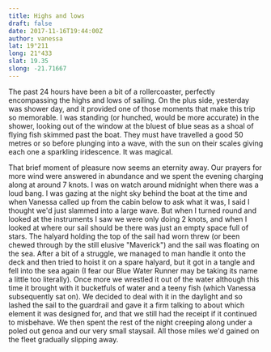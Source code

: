 ```yaml
---
title: Highs and lows
draft: false
date: 2017-11-16T19:44:00Z
author: vanessa
lat: 19°211
long: 21°433
slat: 19.35
slong: -21.71667
---
```

The past 24 hours have been a bit of a rollercoaster, perfectly
encompassing the highs and lows of sailing. On the plus side, yesterday
was shower day, and it provided one of those moments that make this trip so
memorable. I was standing (or hunched, would be more
accurate) in the shower, looking out of the window at the bluest of blue
seas as a shoal of flying fish skimmed past the boat. They must
have travelled a good 50 metres or so before plunging into a wave, with the
sun on their scales giving each one a sparkling iridescence.
It was magical.

That brief moment of pleasure now seems an eternity away. Our prayers for
more wind were answered in abundance and we spent the
evening charging along at around 7 knots. I was on watch around midnight
when there was a loud bang. I was gazing at the night sky
behind the boat at the time and when Vanessa called up from the cabin below
to ask what it was, I said I thought we'd just slammed into
a large wave. But when I turned round and looked at the instruments I saw
we were only doing 2 knots, and when I looked at where our
sail should be there was just an empty space full of stars. The halyard
holding the top of the sail had worn threw (or been chewed through
by the still elusive "Maverick") and the sail was floating on the sea.
After a bit of a struggle, we managed to man handle it onto the deck
and then tried to hoist it on a spare halyard, but it got in a tangle and
fell into the sea again (I fear our Blue Water Runner may be taking
its name a little too literally). Once more we wrestled it out of the water
although this time it brought with it bucketfuls of water and a teeny
fish (which Vanessa subsequently sat on). We decided to deal with it in the
daylight and so lashed the sail to the guardrail and gave it a
firm talking to about which element it was designed for, and that we still
had the receipt if it continued to misbehave. We then spent the
rest of the night creeping along under a poled out genoa and our very small
staysail. All those miles we'd gained on the fleet gradually
slipping away.

